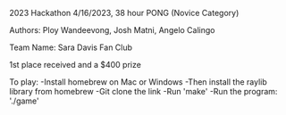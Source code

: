 2023 Hackathon 4/16/2023, 38 hour PONG (Novice Category)

Authors: Ploy Wandeevong, Josh Matni, Angelo Calingo

Team Name: Sara Davis Fan Club

1st place received and a $400 prize

To play:
-Install homebrew on Mac or Windows
-Then install the raylib library from homebrew
-Git clone the link
-Run 'make'
-Run the program: './game'
